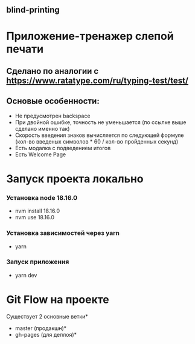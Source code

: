 ## blind-printing
# Приложение-тренажер слепой печати

## Сделано по аналогии с https://www.ratatype.com/ru/typing-test/test/

## Основые особенности:
- Не предусмотрен backspace
- При двойной ошибке, точность не уменьшается (по ссылке выше сделано именно так)
- Скорость введения знаков вычисляется по следующей формуле (кол-во введеных символов * 60 / кол-во пройденных секунд)
- Есть модалка с подведением итогов
- Есть Welcome Page

# Запуск проекта локально

### Установка node 18.16.0
- nvm install 18.16.0
- nvm use 18.16.0

### Установка зависимостей через yarn
- yarn

### Запуск приложения 
- yarn dev

# Git Flow на проекте
Существует 2 основные ветки* 
- master (продакшн)*
- gh-pages (для деплоя)*

